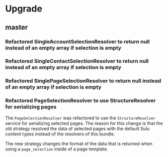 # Upgrade

## master

### Refactored SingleAccountSelectionResolver to return null instead of an empty array if selection is empty

### Refactored SingleContactSelectionResolver to return null instead of an empty array if selection is empty

### Refactored SinglePageSelectionResolver to return null instead of an empty array if selection is empty

### Refactored PageSelectionResolver to use StructureResolver for serializing pages

The `PageSelectionResolver` was refactored to use the `StructureResolver` service for serializing selected pages.
The reason for this change is that the old strategy resolved the data of selected pages with the default 
Sulu content types instead of the resolvers of this bundle. 

The new strategy changes the format of the data that is returned when using a `page_selection` inside of a page
template.
